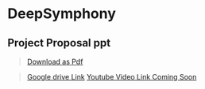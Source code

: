 # DeepSymphony

## Project Proposal ppt

>[Download as Pdf]({{site.baseurl}}/assets/Project_proposal_2.pdf)

>[Google drive Link](https://drive.google.com/drive/folders/16dd4FAbt2KEOGx_su4Dk7QWDXeD5f0Xp?usp=sharing)
>[Youtube Video Link Coming Soon]()
